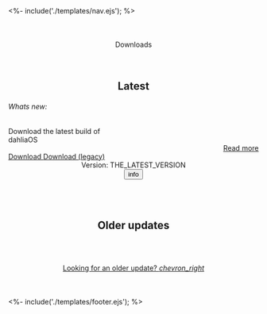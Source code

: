 <!--Hey there, I see you're interested in our website files, are you a web developer maybe? If you are, visit us over at our Discord, we're looking for web developers!-->
<!--Discord link: https://dahliaos.io/discord-->
<!doctype html>
<!---

Copyright 2019 The dahliaOS Authors

Licensed under the Apache License, Version 2.0 (the "License");
you may not use this file except in compliance with the License.
You may obtain a copy of the License at

    http://www.apache.org/licenses/LICENSE-2.0

Unless required by applicable law or agreed to in writing, software
distributed under the License is distributed on an "AS IS" BASIS,
WITHOUT WARRANTIES OR CONDITIONS OF ANY KIND, either express or implied.
See the License for the specific language governing permissions and
limitations under the License.

-->
<link href="https://fonts.googleapis.com/css2?family=Sulphur+Point:wght@300;400&display=swap" rel="stylesheet">

<html lang="en">

<head>
  <meta charset="utf-8">
  <meta http-equiv="X-UA-Compatible" content="IE=edge">
  <meta name="description"
    content="dahliaOS is a modern, secure, lightweight and responsive operating system, combining the best of GNU/Linux and Fuchsia OS.">
  <meta name="viewport" content="width=device-width, initial-scale=1.0, minimum-scale=1.0">
  <meta name="keywords"
    content="dahlia, software, flutter, fuchsia, linux, dahliaOS, computer, operating system, os, system, kernel, dart, open source, material, design, zircon, go, rust">
  <title>Download | dahliaOS</title>
  <meta property="og:title" content="dahliaOS Downloads">
  <meta property="og:site_name" content="dahliaOS">
  <meta property="og:description" content="Download dahliaOS!">
  <meta property="og:image" content="https://imgur.com/PNGGkDP.png">
  <meta property="og:url" content="https://dahliaos.io/download">
  <link rel="icon" type="image/png" href="assets/img/favicon.png">
  <script src="assets/js/material.min.js"></script>
  <!-- Page styles -->
  <link rel="stylesheet"
    href="https://fonts.googleapis.com/css?family=Roboto:regular,bold,italic,thin,light,bolditalic,black,medium&amp;lang=en">
  <link rel="stylesheet" href="https://fonts.googleapis.com/icon?family=Material+Icons">
  <link rel="stylesheet" href="assets/css/dahlia.css?v=1.3">
  <link rel="stylesheet" href="assets/css/styles.css?v=1.3">
  <link rel="stylesheet" href="assets/css/custom.css?v=1.3">
  <style>
    #view-source {
      position: fixed;
      display: block;
      right: 0;
      bottom: 0;
      margin-right: 40px;
      margin-bottom: 40px;
      z-index: 900;
    }
  </style>
</head>

<body>
  <div class="mdl-layout mdl-js-layout mdl-layout--fixed-header">
    <%- include('./templates/nav.ejs'); %>
    <div class="dahliaOS-content mdl-layout__content">
      <a name="top"></a>
      <div align="center" id="downloads" class="dahliaOS-donate-section">
        <br><br><br>
        <div class="mdl-card__title-text sulphurpoint mdl-typography--display-2 mdl-typography--font-thin updateTitles">
          Downloads</div>
        <br><br>
        <div class="demo-card-wide mdl-card downloadCard mdl-shadow--2dp">
          <div class="mdl-card__title">
            <h2 class="mdl-card__title-text sulphurpoint mdl-typography--font-light">
              Latest</h2>
          </div>
          <h6 align="left" class="Roboto mdl-card__supporting-text mdl-card--expand details">Whats new:
          </h6>
          <div align="left" class="Roboto mdl-card__supporting-text mdl-card--expand latestVersionDetails">
            Download the latest
            build of
            <br> dahliaOS
          </div>
          <div align="right">
            <a id="latestLearnMore" href="https://github.com/dahliaOS/releases/releases/" target="_blank"
              class="mdl-button mdl-button--colored mdl-js-button mdl-js-ripple-effect">
              Read more
            </a><br>
          </div>
          <div align="left" class="mdl-card__actions mdl-card--border">
            <a id="latestDownload" href="https://github.com/dahliaOS/releases/"
              class="mdl-button mdl-button--colored mdl-js-button mdl-js-ripple-effect">
              Download
            </a>
            <a id="latestDownloadLegacy" href="https://github.com/dahliaOS/releases/"
              class="mdl-button mdl-button--colored mdl-js-button mdl-js-ripple-effect notActive">
              Download (legacy)
            </a>
          </div>
          <div class="mdl-card__menu">
            <div class="mdl-tooltip" data-mdl-for="tt1" id="tooltipLatestVersion">
              Version: THE_LATEST_VERSION
            </div>
            <button id="tt1" class="mdl-button mdl-button--icon mdl-js-button mdl-js-ripple-effect">
              <div class="icon material-icons">info</div>
            </button>
          </div>
        </div>
        <br><br><br>
        <h2 class="mdl-card__title-text sulphurpoint mdl-typography--display-2 mdl-typography--font-thin updateTitles">
          Older updates</h2>
        <br><br>
        <div id="loader" class="mdl-spinner mdl-spinner--single-color mdl-js-spinner is-active"></div>
        <div class="errors"></div>
        <ul class="legacyUpdates" id="legacyUpdates"></ul>
        <a class="mdl-typography--font-regular dahliaOS-alt-link" href="https://github.com/dahliaOS/releases/tags"
          target="_blank">
          Looking for an older update?&nbsp;<i class="material-icons">chevron_right</i>
        </a>
        <br><br><br><br>
        <div class="dahliaOS-download-section-image"></div>
      </div>
      <div class="container-that-takes-up-the-entire-page-so-i-can-add-the-back-drop">
        <dialog class="mdl-dialog">
          <h4 class="mdl-dialog__title">Support dahliaOS</h4>
          <div class="mdl-dialog__content">
            <p>
              Donating to dahliaOS will help us purchase devices for testing and cover web hosting fees, so we can
              continue work on
              our amazing software!
            </p>
          </div>
          <div class="mdl-dialog__actions">
            <button type="button" class="mdl-button continue">Donate</button>
            <button type="button" class="mdl-button close">No thanks</button>
          </div>
        </dialog>
      </div>
      <%- include('./templates/footer.ejs'); %>
    </div>
  </div>

  <script>
    fetch('https://api.github.com/repos/dahliaOS/releases/releases')
      .then(res => res.json())
      .then(data => {
        // Put data for the latest update in
        document.getElementById('tooltipLatestVersion').innerHTML = `Version: ${data[0].tag_name}`;
        document.getElementById('latestLearnMore').href = data[0].html_url;
        document.querySelector('.latestVersionDetails').innerHTML = data[0].body.substring(data[0].body.indexOf('+ ')).replace(/(?:\r\n|\r|\n)/g, '<br>'); // That long REGEX basically splits the line breaks and adds a br
        document.getElementById('latestDownload').href = data[0].zipball_url
        if (data[0].assets.length >= 2) {
          data[0].assets.forEach(build => {
            if (build.name.includes('-efi')) {
              document.getElementById('latestDownload').innerHTML = 'Download (efi)'
              document.getElementById('latestDownload').href = build.browser_download_url;
              document.getElementById('latestDownload').setAttribute('onclick', 'downloadClicked()');
            } else if (build.name.includes('-legacy')) {
              document.getElementById('latestDownloadLegacy').style.display = 'inline-block';
              document.getElementById('latestDownloadLegacy').href = build.browser_download_url;
              document.getElementById('latestDownloadLegacy').setAttribute('onclick', 'downloadClicked()');
            }
          })
        }
        // Doing a for loop here because the for each wouldnt work for a cap of 11, and start at 1, because 0 is the latest and already was displayed
        for (var i = 1; i <= 11; i++) {
          const ul = document.getElementById('legacyUpdates')
          const li = document.createElement('li');

          const patchNotes = data[i].body
          // Model template
          var updateInfo = `<details class="smallDetails">
                            <summary class="Roboto mdl-typography--font-thin">${data[i].tag_name}</summary>
                            <h6 align="left" class="Roboto mdl-card__supporting-text mdl-card--expand detailsOld">Whats new:</h6>
                            <div class="Roboto mdl-card__supporting-text mdl-card--expand versionDetails">${patchNotes.substring(patchNotes.indexOf('+ ')).replace(/(?:\r\n|\r|\n)/g, '<br>')}</div>
                            <div align="left" class="mdl-card__actions mdl-card--border">
                                <a href="${data[i].zipball_url} onclick="downloadClicked()"
                                    class="Roboto mdl-button mdl-button--colored mdl-js-button mdl-js-ripple-effect">
                                    Download
                                </a>
                                <a id="latestLearnMore" href="${data[i].html_url}" onclick="downloadClicked()" target="_blank"
                                    class="mdl-button mdl-button--colored mdl-js-button mdl-js-ripple-effect">
                                    Read more
                                </a>
                            </div>
                        </details>`
          // Check if update has efi and or legacy
          if (data[i].assets.length >= 2) {
            // checks if efi and or legacy is there
            if (data[i].assets[0].name.includes('-efi') && data[i].assets[1].name.includes('-legacy') || data[i].assets[1].name.includes('-efi') && data[i].assets[0].name.includes('-legacy')) {
              // Has EFI and Legacy
              var updateInfo = `<details>
                                    <summary class="Roboto mdl-typography--font-thin">${data[i].tag_name}</summary>
                                    <h6 align="left" class="Roboto mdl-card__supporting-text mdl-card--expand detailsOld">Whats new:</h6>
                                    <div class="Roboto mdl-card__supporting-text mdl-card--expand versionDetails">${patchNotes.substring(patchNotes.indexOf('+ ')).replace(/(?:\r\n|\r|\n)/g, '<br>')}</div>
                                    <div align="right">
                                        <a id="latestLearnMore" href="${data[i].html_url} onclick="downloadClicked()" target="_blank"
                                            class="mdl-button mdl-button--colored mdl-js-button mdl-js-ripple-effect smallReadmore">
                                            Read more
                                        </a>
                                    </div>
                                    <div align="left" class="mdl-card__actions mdl-card--border">
                                        <a href="${data[i].assets[0].browser_download_url} onclick="downloadClicked()"
                                            class="Roboto mdl-button mdl-button--colored mdl-js-button mdl-js-ripple-effect smallDownload">
                                            Download (EFI)
                                        </a>
                                        <a href="${data[i].assets[1].browser_download_url} onclick="downloadClicked()"
                                            class="Roboto mdl-button mdl-button--colored mdl-js-button mdl-js-ripple-effect smallDownload">
                                            Download (Legacy)
                                        </a>
                                    </div>
                                </details>`
              li.innerHTML = updateInfo
              ul.appendChild(li);
            } else {
              li.innerHTML = updateInfo
              ul.appendChild(li);
            }
          } else {
            li.innerHTML = updateInfo
            ul.appendChild(li);
          }
        }
      })
      .then(document.getElementById('loader').style.display = 'none')
      .catch(err => {
        console.log(err);
        document.querySelector('.errors').innerHTML = '<h4 class="error">An error occured while fetching the downloads!</h4>'
      })

    const downloadClicked = () => {
      const dialog = document.querySelector('dialog');
      const backgroundElement = document.querySelector('.container-that-takes-up-the-entire-page-so-i-can-add-the-back-drop')
      dialog.showModal();
      backgroundElement.style.display = 'unset';
      dialog.querySelector('.close').addEventListener('click', () => {
        dialog.close();
        backgroundElement.style.display = 'none';
      });
      dialog.querySelector('.continue').addEventListener('click', () => location.href = '/donate');

      // Snack bar stuff that I was told to comment out because he wanted the modal instead of the snackbar :(
      /*       const notification = document.querySelector('.mdl-js-snackbar');
            const data = {
              message: 'Thanks for downloading! Consider donating to support the project!',
              actionHandler: event => {
                location.href = '/donate';
              },
              actionText: 'Donate',
              timeout: 10000
            };
            notification.MaterialSnackbar.showSnackbar(data); */
    }
  </script>
</body>

</html>
